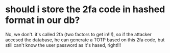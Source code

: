 # should i store the 2fa code in hashed format in our db?
No, we don't. it's called 2fa (two factors to get in!!!), so if the attacker accesed the database, he can generate a TOTP based on this 2fa code, but still can't know the user password as it's hased, right!!! 